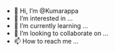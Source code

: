 - 👋 Hi, I’m @Kumarappa
- 👀 I’m interested in ...
- 🌱 I’m currently learning ...
- 💞️ I’m looking to collaborate on ...
- 📫 How to reach me ...

<!---
Kumarappa/Kumarappa is a ✨ special ✨ repository because its `README.md` (this file) appears on your GitHub profile.
You can click the Preview link to take a look at your changes.
--->
